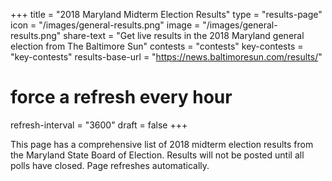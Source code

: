 +++
title = "2018 Maryland Midterm Election Results"
type = "results-page"
icon = "/images/general-results.png"
image = "/images/general-results.png"
share-text = "Get live results in the 2018 Maryland general election from The Baltimore Sun"
contests = "contests"
key-contests = "key-contests"
results-base-url = "https://news.baltimoresun.com/results/"
# force a refresh every hour
refresh-interval = "3600"
draft = false
+++

This page has a comprehensive list of 2018 midterm election results from the Maryland State Board of Election. Results will not be posted until all polls have closed. Page refreshes automatically.
